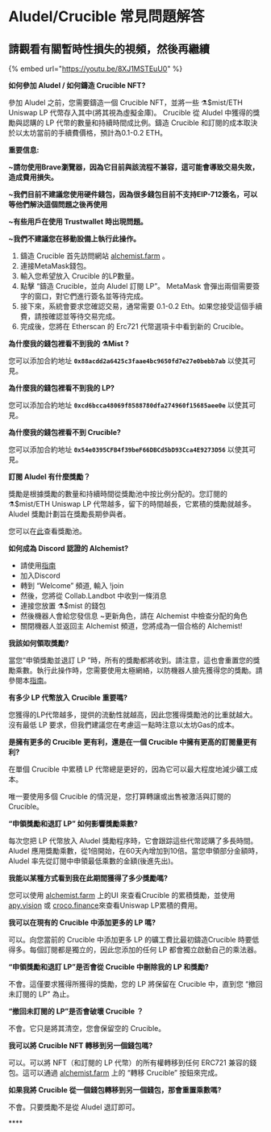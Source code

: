# Aludel/Crucible 常見問題解答

## **請觀看有關暫時性損失的視頻，然後再繼續**

{% embed url="https://youtu.be/8XJ1MSTEuU0" %}

**如何參加 Aludel / 如何鑄造 Crucible NFT?**

參加 Aludel 之前，您需要鑄造一個 Crucible NFT，並將一些 ⚗️$mist/ETH Uniswap LP 代幣存入其中\(將其視為虛擬金庫\)。 Crucible 從 Aludel 中獲得的獎勵與認購的 LP 代幣的數量和持續時間成比例。鑄造 Crucible 和訂閱的成本取決於以太坊當前的手續費價格，預計為0.1-0.2 ETH。

**重要信息:**

**~請勿使用Brave瀏覽器，因為它目前與該流程不兼容，這可能會導致交易失敗，造成費用損失。**

**~我們目前不建議您使用硬件錢包，因為很多錢包目前不支持EIP-712簽名，可以等他們解決這個問題之後再使用**

**~有些用戶在使用 Trustwallet 時出現問題。**

**~我們不建議您在移動設備上執行此操作。**

1. 鑄造 Crucible 首先訪問網站 [alchemist.farm](https://alchemist.farm/) 。
2. 連接MetaMask錢包。
3. 輸入您希望放入 Crucible 的LP數量。
4. 點擊 “鑄造 Crucible，並向 Aludel 訂閱 LP”。 MetaMask 會彈出兩個需要簽字的窗口，對它們進行簽名並等待完成。
5. 接下來，系統會要求您確認交易，通常需要 0.1-0.2 Eth。如果您接受這個手續費，請按確認並等待交易完成。
6. 完成後，您將在 Etherscan 的 Erc721 代幣選項卡中看到新的 Crucible。

**為什麼我的錢包裡看不到我的 ⚗️Mist ?**

您可以添加合約地址 **`0x88acdd2a6425c3faae4bc9650fd7e27e0bebb7ab`** 以使其可見。

**為什麼我的錢包裡看不到我的 LP?**

您可以添加合約地址 **`0xcd6bcca48069f8588780dfa274960f15685aee0e`** 以使其可見。

**為什麼我的錢包裡看不到 Crucible?**

您可以添加合約地址 **`0x54e0395CFB4f39beF66DBCd5bD93Cca4E9273D56`** 以使其可見。

**訂閱 Aludel 有什麼獎勵？**

獎勵是根據獎勵的數量和持續時間從獎勵池中按比例分配的。您訂閱的⚗️$mist/ETH Uniswap LP 代幣越多，留下的時間越長，它累積的獎勵就越多。 Aludel 獎勵計劃旨在獎勵長期參與者。

您可以在[此](https://etherscan.io/address/0x04108d6e9a51bec5170f8fd953a156cf754ba541)查看獎勵池。

**如何成為 Discord 認證的 Alchemist?**

* 請使用[指南](https://hackmd.io/@alchemistcoin/H1qJBNwLO)
* 加入Discord
* 轉到 “Welcome” 頻道, 輸入 !join
* 然後，您將從 Collab.Landbot 中收到一條消息
* 連接您放置 ⚗️$mist 的錢包
* 然後機器人會給您發信息 ~更新角色，請在 Alchemist 中檢查分配的角色
* 關閉機器人並返回主 Alchemist 頻道，您將成為一個合格的 Alchemist!

**我該如何領取獎勵?**

當您“申領獎勵並退訂 LP ”時，所有的獎勵都將收到。請注意，這也會重置您的獎勵乘數。執行此操作時，您需要使用太極網絡，以防機器人搶先獲得您的獎勵。請參閱本[指南](https://hackmd.io/@alchemistcoin/SkySqTTIu)。

**有多少 LP 代幣放入 Crucible 重要嗎?**

您獲得的LP代幣越多，提供的流動性就越高，因此您獲得獎勵池的比重就越大。沒有最低 LP 要求，但我們建議您在考慮這一點時注意以太坊Gas的成本。

**是擁有更多的 Crucible 更有利，還是在一個 Crucible 中擁有更高的訂閱量更有利?**

在單個 Crucible 中累積 LP 代幣總是更好的，因為它可以最大程度地減少礦工成本。

唯一要使用多個 Crucible 的情況是，您打算轉讓或出售被激活與訂閱的 Crucible。

**“申領獎勵和退訂 LP” 如何影響獎勵乘數?**

每次您把 LP 代幣放入 Aludel 獎勵程序時，它會跟踪這些代幣認購了多長時間。 Aludel 應用獎勵乘數，從1倍開始，在60天內增加到10倍。當您申領部分金額時，Aludel 率先從訂閱中申領最低乘數的金額\(後進先出\)。

**我能以某種方式看到我在此期間獲得了多少獎勵嗎?**

您可以使用 [alchemist.farm](https://alchemist.farm) 上的UI 來查看Crucible 的累積獎勵，並使用[apy.vision](https://apy.vision/) 或 [croco.finance](https://croco.finance/)來查看Uniswap LP累積的費用。

**我可以在現有的 Crucible 中添加更多的 LP 嗎?**

可以。向您當前的 Crucible 中添加更多 LP 的礦工費比最初鑄造Crucible 時要低得多。每個訂閱都是獨立的，因此您添加的任何 LP 都會獨立啟動自己的乘法器。

**“申領獎勵和退訂 LP”是否會從 Crucible 中刪除我的 LP 和獎勵?**

不會。這僅要求獲得所獲得的獎勵，您的 LP 將保留在 Crucible 中，直到您 “撤回未訂閱的 LP” 為止。

**“撤回未訂閱的 LP”是否會破壞 Crucible ？**

不會。它只是將其清空，您會保留空的 Crucible。

**我可以將 Crucible NFT 轉移到另一個錢包嗎?**

可以。可以將 NFT（和訂閱的 LP 代幣）的所有權轉移到任何 ERC721 兼容的錢包。這可以通過 [alchemist.farm](https://alchemist.farm/) 上的 “轉移 Crucible” 按鈕來完成。

**如果我將 Crucible 從一個錢包轉移到另一個錢包，那會重置乘數嗎?**

不會。只要獎勵不是從 Aludel 退訂即可。

\*\*\*\*

